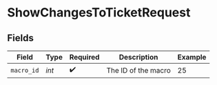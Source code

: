# ShowChangesToTicketRequest


## Fields

| Field               | Type                | Required            | Description         | Example             |
| ------------------- | ------------------- | ------------------- | ------------------- | ------------------- |
| `macro_id`          | *int*               | :heavy_check_mark:  | The ID of the macro | 25                  |